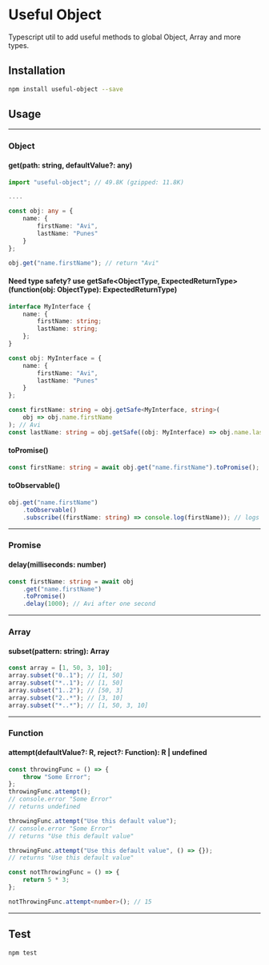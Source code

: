 # Useful Object

Typescript util to add useful methods to global Object, Array and more types.

## Installation

```sh
npm install useful-object --save
```

## Usage

---

### Object

#### get(path: string, defaultValue?: any)

```typescript
import "useful-object"; // 49.8K (gzipped: 11.8K)

....

const obj: any = {
    name: {
        firstName: "Avi",
        lastName: "Punes"
    }
};

obj.get("name.firstName"); // return "Avi"
```

#### Need type safety? use getSafe<ObjectType, ExpectedReturnType>(function(obj: ObjectType): ExpectedReturnType)

```typescript
interface MyInterface {
    name: {
        firstName: string;
        lastName: string;
    };
}

const obj: MyInterface = {
    name: {
        firstName: "Avi",
        lastName: "Punes"
    }
};

const firstName: string = obj.getSafe<MyInterface, string>(
    obj => obj.name.firstName
); // Avi
const lastName: string = obj.getSafe((obj: MyInterface) => obj.name.lastName); // Punes
```

#### toPromise()

```typescript
const firstName: string = await obj.get("name.firstName").toPromise(); // Avi
```

#### toObservable()

```typescript
obj.get("name.firstName")
    .toObservable()
    .subscribe((firstName: string) => console.log(firstName)); // logs Avi
```

---

### Promise

#### delay(milliseconds: number)

```typescript
const firstName: string = await obj
    .get("name.firstName")
    .toPromise()
    .delay(1000); // Avi after one second
```

---

### Array

#### subset(pattern: string): Array<T>

```typescript
const array = [1, 50, 3, 10];
array.subset("0..1"); // [1, 50]
array.subset("*..1"); // [1, 50]
array.subset("1..2"); // [50, 3]
array.subset("2..*"); // [3, 10]
array.subset("*..*"); // [1, 50, 3, 10]
```

---

### Function

#### attempt<R>(defaultValue?: R, reject?: Function): R | undefined

```typescript
const throwingFunc = () => {
    throw "Some Error";
};
throwingFunc.attempt();
// console.error "Some Error"
// returns undefined

throwingFunc.attempt("Use this default value");
// console.error "Some Error"
// returns "Use this default value"

throwingFunc.attempt("Use this default value", () => {});
// returns "Use this default value"

const notThrowingFunc = () => {
    return 5 * 3;
};

notThrowingFunc.attempt<number>(); // 15
```

---

## Test

```sh
npm test
```
